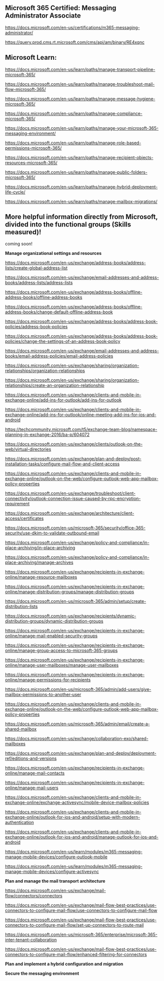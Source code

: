 Microsoft 365 Certified: Messaging Administrator Associate
------------------

https://docs.microsoft.com/en-us/certifications/m365-messaging-administrator/

https://query.prod.cms.rt.microsoft.com/cms/api/am/binary/RE4xqnc


Microsoft Learn:
----------------

https://docs.microsoft.com/en-us/learn/paths/manage-transport-pipeline-microsoft-365/

https://docs.microsoft.com/en-us/learn/paths/manage-troubleshoot-mail-flow-microsoft-365/

https://docs.microsoft.com/en-us/learn/paths/manage-message-hygiene-microsoft-365/

https://docs.microsoft.com/en-us/learn/paths/manage-compliance-microsoft-365/

https://docs.microsoft.com/en-us/learn/paths/manage-your-microsoft-365-messaging-environment/

https://docs.microsoft.com/en-us/learn/paths/manage-role-based-permissions-microsoft-365/

https://docs.microsoft.com/en-us/learn/paths/manage-recipient-objects-resources-microsoft-365/

https://docs.microsoft.com/en-us/learn/paths/manage-public-folders-microsoft-365/

https://docs.microsoft.com/en-us/learn/paths/manage-hybrid-deployment-life-cycle/

https://docs.microsoft.com/en-us/learn/paths/manage-mailbox-migrations/

More helpful information directly from Microsoft, divided into the functional groups (Skills measured)!
-------------------
coming soon!

**Manage organizational settings and resources**

https://docs.microsoft.com/en-us/exchange/address-books/address-lists/create-global-address-list

https://docs.microsoft.com/en-us/exchange/email-addresses-and-address-books/address-lists/address-lists

https://docs.microsoft.com/en-us/exchange/address-books/offline-address-books/offline-address-books

https://docs.microsoft.com/en-us/exchange/address-books/offline-address-books/change-default-offline-address-book

https://docs.microsoft.com/en-us/exchange/address-books/address-book-policies/address-book-policies

https://docs.microsoft.com/en-us/exchange/address-books/address-book-policies/change-the-settings-of-an-address-book-policy

https://docs.microsoft.com/en-us/exchange/email-addresses-and-address-books/email-address-policies/email-address-policies

https://docs.microsoft.com/en-us/exchange/sharing/organization-relationships/organization-relationships

https://docs.microsoft.com/en-us/exchange/sharing/organization-relationships/create-an-organization-relationship

https://docs.microsoft.com/en-us/exchange/clients-and-mobile-in-exchange-online/add-ins-for-outlook/add-ins-for-outlook

https://docs.microsoft.com/en-us/exchange/clients-and-mobile-in-exchange-online/add-ins-for-outlook/online-meeting-add-ins-for-ios-and-android

https://techcommunity.microsoft.com/t5/exchange-team-blog/namespace-planning-in-exchange-2016/ba-p/604072

https://docs.microsoft.com/en-us/exchange/clients/outlook-on-the-web/virtual-directories

https://docs.microsoft.com/en-us/exchange/plan-and-deploy/post-installation-tasks/configure-mail-flow-and-client-access

https://docs.microsoft.com/en-us/exchange/clients-and-mobile-in-exchange-online/outlook-on-the-web/configure-outlook-web-app-mailbox-policy-properties

https://docs.microsoft.com/en-us/exchange/troubleshoot/client-connectivity/outlook-connection-issue-caused-by-rpc-encryption-requirement

https://docs.microsoft.com/en-us/exchange/architecture/client-access/certificates

https://docs.microsoft.com/en-us/microsoft-365/security/office-365-security/use-dkim-to-validate-outbound-email

https://docs.microsoft.com/en-us/exchange/policy-and-compliance/in-place-archiving/in-place-archiving

https://docs.microsoft.com/en-us/exchange/policy-and-compliance/in-place-archiving/manage-archives

https://docs.microsoft.com/en-us/exchange/recipients-in-exchange-online/manage-resource-mailboxes

https://docs.microsoft.com/en-us/exchange/recipients-in-exchange-online/manage-distribution-groups/manage-distribution-groups

https://docs.microsoft.com/en-us/microsoft-365/admin/setup/create-distribution-lists

https://docs.microsoft.com/en-us/exchange/recipients/dynamic-distribution-groups/dynamic-distribution-groups

https://docs.microsoft.com/en-us/exchange/recipients-in-exchange-online/manage-mail-enabled-security-groups

https://docs.microsoft.com/en-us/exchange/recipients-in-exchange-online/manage-group-access-to-microsoft-365-groups

https://docs.microsoft.com/en-us/exchange/recipients-in-exchange-online/manage-user-mailboxes/manage-user-mailboxes

https://docs.microsoft.com/en-us/exchange/recipients-in-exchange-online/manage-permissions-for-recipients

https://docs.microsoft.com/en-us/microsoft-365/admin/add-users/give-mailbox-permissions-to-another-user

https://docs.microsoft.com/en-us/exchange/clients-and-mobile-in-exchange-online/outlook-on-the-web/configure-outlook-web-app-mailbox-policy-properties

https://docs.microsoft.com/en-us/microsoft-365/admin/email/create-a-shared-mailbox

https://docs.microsoft.com/en-us/exchange/collaboration-exo/shared-mailboxes

https://docs.microsoft.com/en-us/exchange/plan-and-deploy/deployment-ref/editions-and-versions

https://docs.microsoft.com/en-us/exchange/recipients-in-exchange-online/manage-mail-contacts

https://docs.microsoft.com/en-us/exchange/recipients-in-exchange-online/manage-mail-users

https://docs.microsoft.com/en-us/exchange/clients-and-mobile-in-exchange-online/exchange-activesync/mobile-device-mailbox-policies

https://docs.microsoft.com/en-us/exchange/clients-and-mobile-in-exchange-online/outlook-for-ios-and-android/setup-with-modern-authentication

https://docs.microsoft.com/en-us/exchange/clients-and-mobile-in-exchange-online/outlook-for-ios-and-android/manage-outlook-for-ios-and-android

https://docs.microsoft.com/en-us/learn/modules/m365-messaging-manage-mobile-devices/configure-outlook-mobile

https://docs.microsoft.com/en-us/learn/modules/m365-messaging-manage-mobile-devices/configure-activesync

**Plan and manage the mail transport architecture**

https://docs.microsoft.com/en-us/exchange/mail-flow/connectors/connectors

https://docs.microsoft.com/en-us/exchange/mail-flow-best-practices/use-connectors-to-configure-mail-flow/use-connectors-to-configure-mail-flow

https://docs.microsoft.com/en-us/exchange/mail-flow-best-practices/use-connectors-to-configure-mail-flow/set-up-connectors-to-route-mail

https://docs.microsoft.com/en-us/microsoft-365/enterprise/microsoft-365-inter-tenant-collaboration

https://docs.microsoft.com/en-us/exchange/mail-flow-best-practices/use-connectors-to-configure-mail-flow/enhanced-filtering-for-connectors

**Plan and implement a hybrid configuration and migration**

**Secure the messaging environment**








